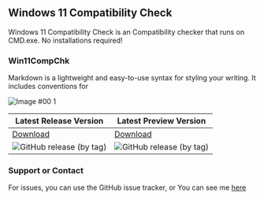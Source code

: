 ## Windows 11 Compatibility Check

Windows 11 Compatibility Check is an Compatibility checker that runs on CMD.exe. No installations required!

### Win11CompChk

Markdown is a lightweight and easy-to-use syntax for styling your writing. It includes conventions for

![Image #00 1](https://www.elevenforum.com/attachments/cmd_3xgfdbjw60-png.7021/)

Latest Release Version | Latest Preview Version
------------ | -------------
[Download](https://github.com/jbcarreon123/Win11CompChk/releases/latest) | [Download](https://github.com/jbcarreon123/Win11CompChk/releases/preview)
![GitHub release (by tag)](https://img.shields.io/github/downloads/jbcarreon123/Win11CompChk/v5.0.0/total) | ![GitHub release (by tag)](https://img.shields.io/github/downloads/jbcarreon123/Win11CompChk/v5.1.0/total)

### Support or Contact

For issues, you can use the GitHub issue tracker, or You can see me [here](https://elevenforum.com)
